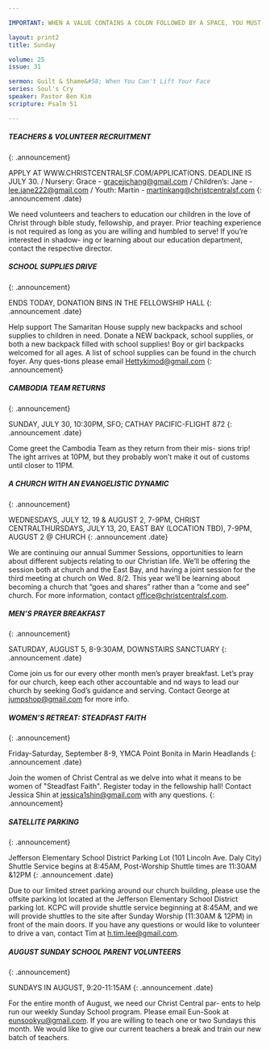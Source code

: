 ```yaml
---

IMPORTANT: WHEN A VALUE CONTAINS A COLON FOLLOWED BY A SPACE, YOU MUST USE &#58;

layout: print2
title: Sunday

volume: 25
issue: 31

sermon: Guilt & Shame&#58; When You Can't Lift Your Face
series: Soul's Cry 
speaker: Pastor Ben Kim
scripture: Psalm 51

---
```


##### TEACHERS & VOLUNTEER RECRUITMENT
{: .announcement}

APPLY AT WWW.CHRISTCENTRALSF.COM/APPLICATIONS. DEADLINE IS JULY 30. / Nursery: Grace - gracejichang@gmail.com / Children’s: Jane - lee.jane222@gmail.com / Youth: Martin - martinkang@christcentralsf.com
{: .announcement .date}

We need volunteers and teachers to education our children in the love of Christ through bible study, fellowship, and prayer. Prior teaching experience is not required as long as you are willing and humbled to serve! If you’re interested in shadow- ing or learning about our education department, contact the respective director.

##### SCHOOL SUPPLIES DRIVE
{: .announcement}

ENDS TODAY, DONATION BINS IN THE FELLOWSHIP HALL
{: .announcement .date}

Help support The Samaritan House supply new backpacks and school supplies to children in need. Donate a NEW backpack, school supplies, or both a new backpack filled with school supplies! Boy or girl backpacks welcomed for all ages. A list of school supplies can be found in the church foyer. Any ques-tions please email Hettykimod@gmail.com
{: .announcement}

##### CAMBODIA TEAM RETURNS
{: .announcement}

SUNDAY, JULY 30, 10:30PM, SFO; CATHAY PACIFIC-FLIGHT 872
{: .announcement .date}

Come greet the Cambodia Team as they return from their mis- sions trip! The  ight arrives at 10PM, but they probably won’t make it out of customs until closer to 11PM.

##### A CHURCH WITH AN EVANGELISTIC DYNAMIC
{: .announcement}

WEDNESDAYS, JULY 12, 19 & AUGUST 2, 7-9PM, CHRIST CENTRALTHURSDAYS, JULY 13, 20, EAST BAY (LOCATION TBD), 7-9PM, AUGUST 2 @ CHURCH
{: .announcement .date}

We are continuing our annual Summer Sessions, opportunities to learn about different subjects relating to our Christian life. We’ll be offering the session both at church and the East Bay, and having a joint session for the third meeting at church on Wed. 8/2. This year we’ll be learning about becoming a church that “goes and shares” rather than a “come and see” church. For more information, contact office@christcentralsf.com.

##### MEN’S PRAYER BREAKFAST
{: .announcement}

SATURDAY, AUGUST 5, 8-9:30AM, DOWNSTAIRS SANCTUARY
{: .announcement .date}

Come join us for our every other month men’s prayer breakfast. Let’s pray for our church, keep each other accountable and  nd ways to lead our church by seeking God’s guidance and serving. Contact George at jumpshop@gmail.com for more info.

##### WOMEN’S RETREAT: STEADFAST FAITH
{: .announcement}

Friday-Saturday, September 8-9, YMCA Point Bonita in Marin Headlands
{: .announcement .date}

Join the women of Christ Central as we delve into what it means to be women of "Steadfast Faith". Register today in the fellowship hall! Contact Jessica Shin at jessica1shin@gmail.com with any questions.
{: .announcement}

##### SATELLITE PARKING
{: .announcement}

Jefferson Elementary School District Parking Lot (101 Lincoln Ave. Daly City)
Shuttle Service begins at 8:45AM, Post-Worship Shuttle times are 11:30AM &12PM
{: .announcement .date}

Due to our limited street parking around our church building, please use the offsite parking lot located at the Jefferson Elementary School District parking lot. KCPC will provide shuttle service beginning at 8:45AM, and we will provide shuttles to the site after Sunday Worship (11:30AM & 12PM) in front of the main doors. If you have any questions or would like to volunteer to drive a van, contact Tim at h.tim.lee@gmail.com.

##### AUGUST SUNDAY SCHOOL PARENT VOLUNTEERS
{: .announcement}

SUNDAYS IN AUGUST, 9:20-11:15AM
{: .announcement .date}

For the entire month of August, we need our Christ Central par- ents to help run our weekly Sunday School program. Please email Eun-Sook at eunsookyu@gmail.com. If you are willing to teach one or two Sundays this month. We would like to give our current teachers a break and train our new batch of teachers.